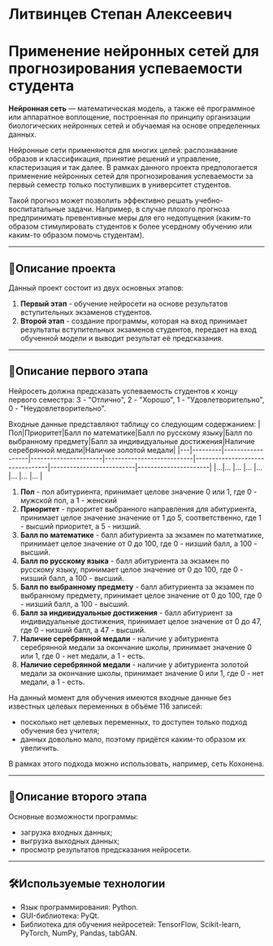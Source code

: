 # Литвинцев Степан Алексеевич
# Применение нейронных сетей для прогнозирования успеваемости студента
**Нейронная сеть** — математическая модель, а также её программное или аппаратное воплощение, построенная по принципу организации биологических нейронных сетей и обучаемая на основе определенных данных.
  
Нейронные сети применяются для многих целей: распознавание образов и классификация, принятие решений и управление, кластеризация и так далее. В рамках данного проекта предпологается применение нейронных сетей для прогнозирования успеваемости за первый семестр только поступивших в университет студентов.
  
Такой прогноз может позволить эффективно решать учебно-воспитатальные задачи. Например, в случае плохого прогноза предпринимать превентивные меры для его недопущения (каким-то образом стимулировать студентов к более усердному обучению или каким-то образом помочь студентам).
***
## 📖Описание проекта
Данный проект состоит из двух основных этапов:
1. **Первый этап** - обучение нейросети на основе результатов вступительных экзаменов студентов.
2. **Второй этап** - создание программы, которая на вход принимает результаты вступительных экзаменов студентов, передает на вход обученной модели и выводит результат её предсказания.
***
## 📖Описание первого этапа
Нейросеть должна предсказать успеваемость студентов к концу первого семестра: 3 - "Отлично", 2 - "Хорошо", 1 - "Удовлетворительно", 0 - "Неудовлетворительно".

Входные данные представляют таблицу со следующим содержанием:
|Пол|Приоритет|Балл по математике|Балл по русскому языку|Балл по выбранному предмету|Балл за индивидуальные достижения|Наличие серебрянной медали|Наличие золотой медали|
|---|---------|------------------|----------------------|---------------------------|---------------------------------|--------------------------|----------------------|
|...|...      |...               |...                   |...                        |...                              |...                       |...                   |
1. **Пол** - пол абитуриента, принимает целове значение 0 или 1, где 0 - мужской пол, а 1 - женский
2. **Приоритет** - приоритет выбранного направления для абитуриента, принимает целое значение значение от 1 до 5, соответственно, где 1 - высший приоритет, а 5 - низший.
3. **Балл по математике** - балл абитуриента за экзамен по матетматике, принимает целое значение от 0 до 100, где 0 - низший балл, а 100 - высший.
4. **Балл по русскому языка** - балл абитуриента за экзамен по русскому языку, принимает целое значение от 0 до 100, где 0 - низший балл, а 100 - высший.
5. **Балл по выбранному предмету** - балл абитуриента за экзамен по выбранному предмету, принимает целое значение от 0 до 100, где 0 - низший балл, а 100 - высший.
6. **Балл за индивидуальные достижения** - балл абитуриент за индивидуальные достижения, принимает целое значение от 0 до 47, где 0 - низший балл, а 47 - высший.
7. **Наличие серебрянной медали** - наличие у абитуриента серебрянной медали за окончание школы, принимает значение 0 или 1, где 0 - нет медали, а 1 - есть.
8. **Наличие серебрянной медали** - наличие у абитуриента золотой медали за окончание школы, принимает значение 0 или 1, где 0 - нет медали, а 1 - есть.

На данный момент для обучения имеются входные данные без известных целевых переменных в объёме 116 записей:
- посколько нет целевых переменных, то доступен только подход обучения без учителя;
- данных довольно мало, поэтому придётся каким-то образом их увеличить.

В рамках этого подхода можно использовать, например, сеть Кохонена.
***
## 📖Описание второго этапа
Основные возможности программы:
- загрузка входных данных;
- выгрузка выходных данных;
- просмотр результатов предсказания нейросети.
***
## 🛠Используемые технологии
- Язык программирования: Python.
- GUI-библиотека: PyQt.
- Библиотека для обучения нейросетей: TensorFlow, Scikit-learn, PyTorch, NumPy, Pandas, tabGAN.
